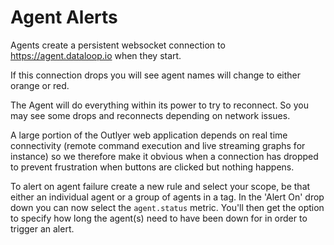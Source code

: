 # Agent Alerts

Agents create a persistent websocket connection to <https://agent.dataloop.io> when they start.

If this connection drops you will see agent names will change to either orange or red.

The Agent will do everything within its power to try to reconnect. So you may see some drops and reconnects depending on network issues.

A large portion of the Outlyer web application depends on real time connectivity (remote command execution and live streaming graphs for instance) so we therefore make it obvious when a connection has dropped to prevent frustration when buttons are clicked but nothing happens.

To alert on agent failure create a new rule and select your scope, be that either an individual agent or a group of agents in a tag. In the 'Alert On' drop down you can now select the `agent.status` metric. You'll then get the option to specify how long the agent(s) need to have been down for in order to trigger an alert.
